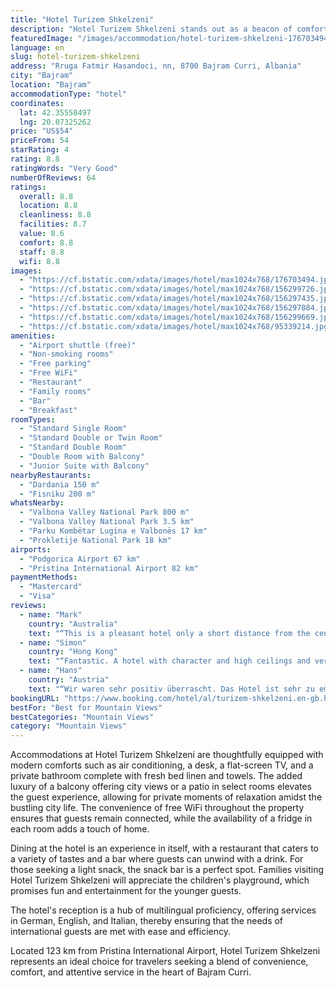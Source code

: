```yaml
---
title: "Hotel Turizem Shkelzeni"
description: "Hotel Turizem Shkelzeni stands out as a beacon of comfort and hospitality in Bajram Curri, located a mere 45 km from the historic Visoki Dečani Monastery."
featuredImage: "/images/accommodation/hotel-turizem-shkelzeni-176703494.jpg"
language: en
slug: hotel-turizem-shkelzeni
address: "Rruga Fatmir Hasandoci, nn, 8700 Bajram Curri, Albania"
city: "Bajram"
location: "Bajram"
accommodationType: "hotel"
coordinates:
  lat: 42.35558497
  lng: 20.07325262
price: "US$54"
priceFrom: 54
starRating: 4
rating: 8.8
ratingWords: "Very Good"
numberOfReviews: 64
ratings:
  overall: 8.8
  location: 8.8
  cleanliness: 8.8
  facilities: 8.7
  value: 8.6
  comfort: 8.8
  staff: 8.8
  wifi: 8.8
images:
  - "https://cf.bstatic.com/xdata/images/hotel/max1024x768/176703494.jpg?k=b04a2c2b69f0967893adbabe6246716308986e8a1a3c412987bdf30fb6fce732&o=&hp=1"
  - "https://cf.bstatic.com/xdata/images/hotel/max1024x768/156299726.jpg?k=785a6ce1b41e5aa498b13d127c819174d197fcf18ade87e505323e0ebb8ae9cd&o=&hp=1"
  - "https://cf.bstatic.com/xdata/images/hotel/max1024x768/156297435.jpg?k=2fec1207b8a1b3526bae445146de04fa7ab461e405e03d4367c4bfdef9459187&o=&hp=1"
  - "https://cf.bstatic.com/xdata/images/hotel/max1024x768/156297884.jpg?k=a1863ac4315b6ed9c4fce972052b22fa550f2c2eb5b57929df80a5fc35cfff2c&o=&hp=1"
  - "https://cf.bstatic.com/xdata/images/hotel/max1024x768/156299669.jpg?k=613fd9c5368cdc3f37a72d62ae3a9bbb03e396e93e92dd867ee07ff4cd878704&o=&hp=1"
  - "https://cf.bstatic.com/xdata/images/hotel/max1024x768/95339214.jpg?k=16d256668f53c33304e18d25d9cab1002ef0ef695c20c0039ef4b465b5b8ec7b&o=&hp=1"
amenities:
  - "Airport shuttle (free)"
  - "Non-smoking rooms"
  - "Free parking"
  - "Free WiFi"
  - "Restaurant"
  - "Family rooms"
  - "Bar"
  - "Breakfast"
roomTypes:
  - "Standard Single Room"
  - "Standard Double or Twin Room"
  - "Standard Double Room"
  - "Double Room with Balcony"
  - "Junior Suite with Balcony"
nearbyRestaurants:
  - "Dardania 150 m"
  - "Fisniku 200 m"
whatsNearby:
  - "Valbona Valley National Park 800 m"
  - "Valbona Valley National Park 3.5 km"
  - "Parku Kombëtar Lugina e Valbonës 17 km"
  - "Prokletije National Park 18 km"
airports:
  - "Podgorica Airport 67 km"
  - "Pristina International Airport 82 km"
paymentMethods:
  - "Mastercard"
  - "Visa"
reviews:
  - name: "Mark"
    country: "Australia"
    text: "“This is a pleasant hotel only a short distance from the central part of Bajram Curri, which is not a big place. The town seems to be in poor shape economically and isn’t really a ”destination” in its own right, more a transit point for going on to...”"
  - name: "Simon"
    country: "Hong Kong"
    text: "“Fantastic. A hotel with character and high ceilings and very comfortable rooms which seems to be the town's meeting place for dinner in the winter. I was only here for a one-night stopover en route from Kosovo to Greece but can't imagine there's a...”"
  - name: "Hans"
    country: "Austria"
    text: "“Wir waren sehr positiv überrascht. Das Hotel ist sehr zu empfehlen. Besonders die Lage, das Personal und die Sauberkeit sind hervorzuheben”"
bookingURL: "https://www.booking.com/hotel/al/turizem-shkelzeni.en-gb.html?aid=8035640"
bestFor: "Best for Mountain Views"
bestCategories: "Mountain Views"
category: "Mountain Views"
---
```


Accommodations at Hotel Turizem Shkelzeni are thoughtfully equipped with modern comforts such as air conditioning, a desk, a flat-screen TV, and a private bathroom complete with fresh bed linen and towels. The added luxury of a balcony offering city views or a patio in select rooms elevates the guest experience, allowing for private moments of relaxation amidst the bustling city life. The convenience of free WiFi throughout the property ensures that guests remain connected, while the availability of a fridge in each room adds a touch of home.

Dining at the hotel is an experience in itself, with a restaurant that caters to a variety of tastes and a bar where guests can unwind with a drink. For those seeking a light snack, the snack bar is a perfect spot. Families visiting Hotel Turizem Shkelzeni will appreciate the children's playground, which promises fun and entertainment for the younger guests.

The hotel's reception is a hub of multilingual proficiency, offering services in German, English, and Italian, thereby ensuring that the needs of international guests are met with ease and efficiency.

Located 123 km from Pristina International Airport, Hotel Turizem Shkelzeni represents an ideal choice for travelers seeking a blend of convenience, comfort, and attentive service in the heart of Bajram Curri.